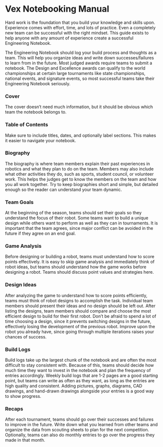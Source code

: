 
# Vex Notebooking Manual


Hard work is the foundation that you build your knowledge and skills upon. Experience comes with effort, time, and lots of practice. Even a completely new team can be successful with the right mindset. This guide exists to help anyone with any amount of experience create a successful Engineering Notebook.

The Engineering Notebook should log your build process and thoughts as a team. This will help you organize ideas and write down successes/failures to learn from in the future. Most judged awards require teams to submit a notebook. The Design and Excellence awards can qualify to the world championships at certain large tournaments like state championships, national events, and signature events, so most successful teams take their Engineering Notebook seriously.

### Cover

The cover doesn’t need much information, but it should be obvious which team the notebook belongs to.

### Table of Contents

Make sure to include titles, dates, and optionally label sections. This makes it easier to navigate your notebook.

### Biography

The biography is where team members explain their past experiences in robotics and what they plan to do on the team. Members may also include what other activities they do, such as sports, student council, or volunteer work. This helps the judges get to know the members on the team and how you all work together. Try to keep biographies short and simple, but detailed enough so the reader can understand your team dynamic.

### Team Goals

At the beginning of the season, teams should set their goals so they understand the focus of their robot. Some teams want to build a unique design while others want to perform as well as they can in tournaments. It is important that the team agrees, since major conflict can be avoided in the future if they agree on an end goal.

### Game Analysis

Before designing or building a robot, teams must understand how to score points effectively. It is easy to skip game analysis and immediately think of robot ideas, but teams should understand how the game works before designing a robot. Teams should discuss point values and strategies here.

### Design Ideas

After analyzing the game to understand how to score points efficiently, teams must think of robot designs to accomplish the task. Individual team members should present their ideas and no design should be left out. After listing the designs, team members should compare and choose the most efficient design to build for their first robot. Don’t be afraid to spend a lot of time choosing a design, since it prevents switching designs in the future, effectively losing the development of the previous robot. Improve upon the robot you already have, since going through multiple iterations raises your chances of success.

### Build Logs

Build logs take up the largest chunk of the notebook and are often the most difficult to stay consistent with. Because of this, teams should decide how much time they want to invest in the notebook and plan the frequency of entries accordingly. Weekly build logs that are 1-2 pages are a good starting point, but teams can write as often as they want, as long as the entries are high quality and consistent. Adding pictures, graphs, diagrams, CAD drawings, and hand-drawn drawings alongside your entries is a good way to show progress.

### Recaps

After each tournament, teams should go over their successes and failures to improve in the future. Write down what you learned from other teams and organize the data from scouting sheets to plan for the next competition. Optionally, teams can also do monthly entries to go over the progress they made in that month.
